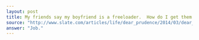 ```yaml
---
layout: post
title: My friends say my boyfriend is a freeloader.  How do I get them to back off?
source: "http://www.slate.com/articles/life/dear_prudence/2014/03/dear_prudence_is_my_boyfriend_a_freeloader_my_friends_think_so.html"
answer: "Job."
---
```


